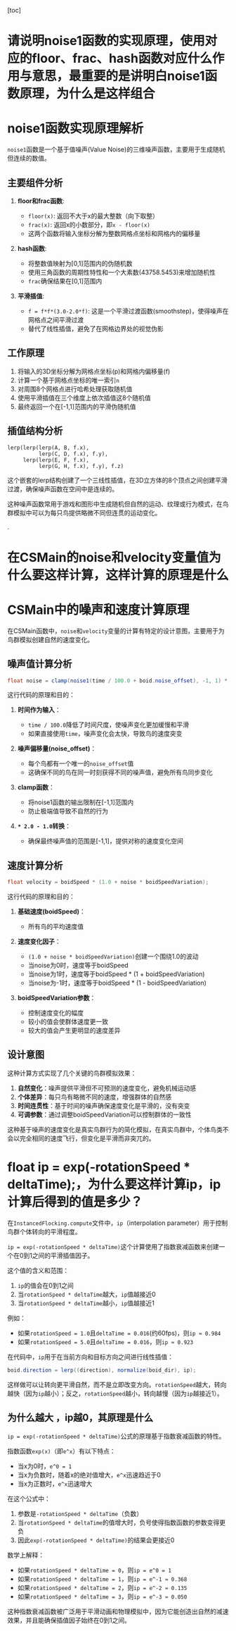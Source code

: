 [toc]

# 请说明noise1函数的实现原理，使用对应的floor、frac、hash函数对应什么作用与意思，最重要的是讲明白noise1函数原理，为什么是这样组合

# noise1函数实现原理解析

`noise1`函数是一个基于值噪声(Value Noise)的三维噪声函数，主要用于生成随机但连续的数值。

## 主要组件分析

1. **floor和frac函数**:
   - `floor(x)`: 返回不大于x的最大整数（向下取整）
   - `frac(x)`: 返回x的小数部分，即`x - floor(x)`
   - 这两个函数将输入坐标分解为整数网格点坐标和网格内的偏移量

2. **hash函数**:
   - 将整数值映射为[0,1]范围内的伪随机数
   - 使用三角函数的周期性特性和一个大素数(43758.5453)来增加随机性
   - `frac`确保结果在[0,1]范围内

3. **平滑插值**:
   - `f = f*f*(3.0-2.0*f)`: 这是一个平滑过渡函数(smoothstep)，使得噪声在网格点之间平滑过渡
   - 替代了线性插值，避免了在网格边界处的视觉伪影

## 工作原理

1. 将输入的3D坐标分解为网格点坐标(p)和网格内偏移量(f)
2. 计算一个基于网格点坐标的唯一索引`n`
3. 对周围8个网格点进行哈希处理获取随机值
4. 使用平滑插值在三个维度上依次插值这8个随机值
5. 最终返回一个在[-1,1]范围内的平滑伪随机值

## 插值结构分析

```
lerp(lerp(lerp(A, B, f.x),
          lerp(C, D, f.x), f.y),
     lerp(lerp(E, F, f.x),
          lerp(G, H, f.x), f.y), f.z)
```

这个嵌套的lerp结构创建了一个三线性插值，在3D立方体的8个顶点之间创建平滑过渡，确保噪声函数在空间中是连续的。

这种噪声函数常用于游戏和图形中生成随机但自然的运动、纹理或行为模式，在鸟群模拟中可以为每只鸟提供略微不同但连贯的运动变化。

.

# 在CSMain的noise和velocity变量值为什么要这样计算，这样计算的原理是什么

# CSMain中的噪声和速度计算原理

在CSMain函数中，`noise`和`velocity`变量的计算有特定的设计意图，主要用于为鸟群模拟创建自然的速度变化。

## 噪声值计算分析

```csharp
float noise = clamp(noise1(time / 100.0 + boid.noise_offset), -1, 1) * 2.0 - 1.0;
```

这行代码的原理和目的：

1. **时间作为输入**：
   - `time / 100.0`降低了时间尺度，使噪声变化更加缓慢和平滑
   - 如果直接使用`time`，噪声变化会太快，导致鸟的速度突变

2. **噪声偏移量(noise_offset)**：
   - 每个鸟都有一个唯一的`noise_offset`值
   - 这确保不同的鸟在同一时刻获得不同的噪声值，避免所有鸟同步变化

3. **clamp函数**：
   - 将noise1函数的输出限制在[-1,1]范围内
   - 防止极端值导致不自然的行为

4. **`* 2.0 - 1.0`转换**：
   - 确保最终噪声值的范围是[-1,1]，提供对称的速度变化空间

## 速度计算分析

```csharp
float velocity = boidSpeed * (1.0 + noise * boidSpeedVariation);
```

这行代码的原理和目的：

1. **基础速度(boidSpeed)**：
   - 所有鸟的平均速度值

2. **速度变化因子**：
   - `(1.0 + noise * boidSpeedVariation)`创建一个围绕1.0的波动
   - 当noise为0时，速度等于boidSpeed
   - 当noise为1时，速度等于boidSpeed * (1 + boidSpeedVariation)
   - 当noise为-1时，速度等于boidSpeed * (1 - boidSpeedVariation)

3. **boidSpeedVariation参数**：
   - 控制速度变化的幅度
   - 较小的值会使群体速度更一致
   - 较大的值会产生更明显的速度差异

## 设计意图

这种计算方式实现了几个关键的鸟群模拟效果：

1. **自然变化**：噪声提供平滑但不可预测的速度变化，避免机械运动感
2. **个体差异**：每只鸟有略微不同的速度，增强群体的自然感
3. **时间连贯性**：基于时间的噪声确保速度变化是平滑的，没有突变
4. **可调参数**：通过调整boidSpeedVariation可以控制群体的一致性

这种基于噪声的速度变化是真实鸟群行为的简化模拟，在真实鸟群中，个体鸟类不会以完全相同的速度飞行，但变化是平滑而非突兀的。

# float ip = exp(-rotationSpeed * deltaTime);，为什么要这样计算ip，ip计算后得到的值是多少？

在`InstancedFlocking.compute`文件中，`ip`（interpolation parameter）用于控制鸟群个体转向的平滑程度。

`ip = exp(-rotationSpeed * deltaTime)`这个计算使用了指数衰减函数来创建一个在0到1之间的平滑插值因子。

这个值的含义和范围：

1. `ip`的值会在0到1之间
2. 当`rotationSpeed * deltaTime`越大，`ip`值越接近0
3. 当`rotationSpeed * deltaTime`越小，`ip`值越接近1

例如：
- 如果`rotationSpeed = 1.0`且`deltaTime = 0.016`(约60fps)，则`ip ≈ 0.984`
- 如果`rotationSpeed = 5.0`且`deltaTime = 0.016`，则`ip ≈ 0.923`

在代码中，`ip`用于在当前方向和目标方向之间进行线性插值：
```csharp
boid.direction = lerp((direction), normalize(boid_dir), ip);
```

这样做可以让转向更平滑自然，而不是立即改变方向。`rotationSpeed`越大，转向越快（因为`ip`越小）；反之，`rotationSpeed`越小，转向越慢（因为`ip`越接近1）。

## 为什么越大 ，ip越0，其原理是什么

`ip = exp(-rotationSpeed * deltaTime)`公式的原理基于指数衰减函数的特性。

指数函数`exp(x)`（即`e^x`）有以下特点：
- 当x为0时，`e^0 = 1`
- 当x为负数时，随着x的绝对值增大，`e^x`迅速趋近于0
- 当x为正数时，`e^x`迅速增大

在这个公式中：
1. 参数是`-rotationSpeed * deltaTime`（负数）
2. 当`rotationSpeed * deltaTime`的值增大时，负号使得指数函数的参数变得更负
3. 因此`exp(-rotationSpeed * deltaTime)`的结果会更接近0

数学上解释：
- 如果`rotationSpeed * deltaTime = 0`，则`ip = e^0 = 1`
- 如果`rotationSpeed * deltaTime = 1`，则`ip = e^-1 ≈ 0.368`
- 如果`rotationSpeed * deltaTime = 2`，则`ip = e^-2 ≈ 0.135`
- 如果`rotationSpeed * deltaTime = 3`，则`ip = e^-3 ≈ 0.050`

这种指数衰减函数被广泛用于平滑动画和物理模拟中，因为它能创造出自然的减速效果，并且能确保插值因子始终在0到1之间。